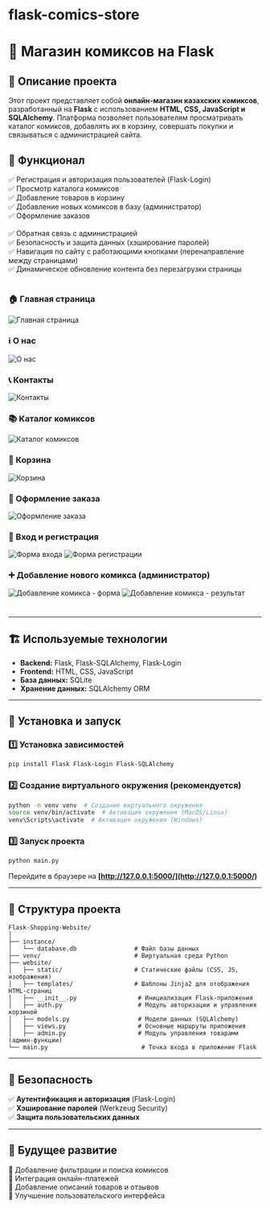# flask-comics-store
# 🛒 Магазин комиксов на Flask

## 📌 Описание проекта

Этот проект представляет собой **онлайн-магазин казахских комиксов**, разработанный на **Flask** с использованием **HTML, CSS, JavaScript и SQLAlchemy**. Платформа позволяет пользователям просматривать каталог комиксов, добавлять их в корзину, совершать покупки и связываться с администрацией сайта.

## 🔹 Функционал

✅ Регистрация и авторизация пользователей (Flask-Login)\
✅ Просмотр каталога комиксов\
✅ Добавление товаров в корзину\
✅ Добавление новых комиксов в базу (администратор)\
✅ Оформление заказов\
\
✅ Обратная связь с администрацией\
✅ Безопасность и защита данных (хэширование паролей)\
✅ Навигация по сайту с работающими кнопками (перенаправление между страницами)\
✅ Динамическое обновление контента без перезагрузки страницы

#
### 🏠 Главная страница
![Главная страница](screenshots/homepage.png)

### ℹ️ О нас
![О нас](screenshots/about.png)

### 📞 Контакты
![Контакты](screenshots/contact.png)



### 📚 Каталог комиксов
![Каталог комиксов](screenshots/catalog.png)



### 🛒 Корзина
![Корзина](screenshots/cart.png)



### 📝 Оформление заказа
![Оформление заказа](screenshots/checkout.png)



### 🔑 Вход и регистрация
![Форма входа](screenshots/login_form.png)
![Форма регистрации](screenshots/register_form.png)

### ➕ Добавление нового комикса (администратор)
![Добавление комикса - форма](screenshots/add_product_form.png)
![Добавление комикса - результат](screenshots/add_product_result.png)

#

---

## 🏗️ Используемые технологии

- **Backend:** Flask, Flask-SQLAlchemy, Flask-Login
- **Frontend:** HTML, CSS, JavaScript
- **База данных:** SQLite
- **Хранение данных:** SQLAlchemy ORM

---

## 🔹 Установка и запуск

### **1️⃣ Установка зависимостей**

```bash
pip install Flask Flask-Login Flask-SQLAlchemy
```

### **2️⃣ Создание виртуального окружения (рекомендуется)**

```bash
python -m venv venv  # Создание виртуального окружения
source venv/bin/activate  # Активация окружения (MacOS/Linux)
venv\Scripts\activate  # Активация окружения (Windows)
```

### **3️⃣ Запуск проекта**

```bash
python main.py
```

Перейдите в браузере на **[http://127.0.0.1:5000/](http://127.0.0.1:5000/)**

---

## 📂 Структура проекта

```
Flask-Shopping-Website/
│
├── instance/
│   └── database.db                # Файл базы данных
├── venv/                          # Виртуальная среда Python
├── website/
│   ├── static/                    # Статические файлы (CSS, JS, изображения)
│   ├── templates/                 # Шаблоны Jinja2 для отображения HTML-страниц
│   ├── __init__.py                 # Инициализация Flask-приложения
│   ├── auth.py                     # Модуль авторизации и управления корзиной
│   ├── models.py                   # Модели данных (SQLAlchemy)
│   ├── views.py                    # Основные маршруты приложения
│   ├── admin.py                    # Модуль управления товарами (админ-функции)
└── main.py                          # Точка входа в приложение Flask
```

---

## 🔐 Безопасность

✅ **Аутентификация и авторизация** (Flask-Login)\
✅ **Хэширование паролей** (Werkzeug Security)\
✅ **Защита пользовательских данных**

---

## 🚀 Будущее развитие

🔹 Добавление фильтрации и поиска комиксов\
🔹 Интеграция онлайн-платежей\
🔹 Добавление описаний товаров и отзывов\
🔹 Улучшение пользовательского интерфейса



